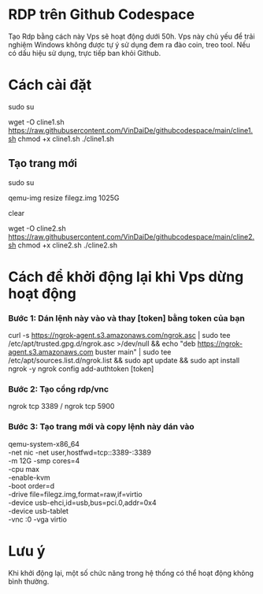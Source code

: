# RDP trên Github Codespace
Tạo Rdp bằng cách này Vps sẽ hoạt động dưới 50h. Vps này chủ yếu để trải nghiệm Windows không được tự ý sử dụng đem ra đào coin, treo tool. Nếu có dấu hiệu sử dụng, trực tiếp ban khỏi Github.
# Cách cài đặt
sudo su

wget -O cline1.sh https://raw.githubusercontent.com/VinDaiDe/githubcodespace/main/cline1.sh
chmod +x cline1.sh
./cline1.sh
## Tạo trang mới
sudo su

qemu-img resize filegz.img 1025G

clear

wget -O cline2.sh https://raw.githubusercontent.com/VinDaiDe/githubcodespace/main/cline2.sh
chmod +x cline2.sh
./cline2.sh
# Cách để khởi động lại khi Vps dừng hoạt động
### Bước 1: Dán lệnh này vào và thay [token] bằng token của bạn
curl -s https://ngrok-agent.s3.amazonaws.com/ngrok.asc | sudo tee /etc/apt/trusted.gpg.d/ngrok.asc >/dev/null && echo "deb https://ngrok-agent.s3.amazonaws.com buster main" | sudo tee /etc/apt/sources.list.d/ngrok.list && sudo apt update && sudo apt install ngrok -y
ngrok config add-authtoken [token]
### Bước 2: Tạo cổng rdp/vnc
ngrok tcp 3389 /
ngrok tcp 5900
### Bước 3: Tạo trang mới và copy lệnh này dán vào
qemu-system-x86_64 \
-net nic -net user,hostfwd=tcp::3389-:3389 \
-m 12G -smp cores=4 \
-cpu max \
-enable-kvm \
-boot order=d \
-drive file=filegz.img,format=raw,if=virtio \
-device usb-ehci,id=usb,bus=pci.0,addr=0x4 \
-device usb-tablet \
-vnc :0 -vga virtio
# Lưu ý
Khi khởi động lại, một số chức năng trong hệ thống có thể hoạt động không bình thường.



